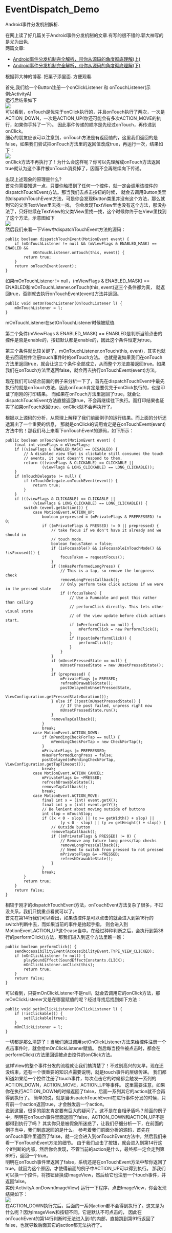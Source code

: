 # EventDispatch_Demo

Android事件分发机制解析.

在网上读了好几篇关于Android事件分发机制的文章.有写的很不错的.郭大神写的是尤为出色.<br>
两篇文章:
 - [Android事件分发机制完全解析，带你从源码的角度彻底理解(上)](http://blog.csdn.net/guolin_blog/article/details/9097463)<br>
 - [Android事件分发机制完全解析，带你从源码的角度彻底理解(下)](http://blog.csdn.net/guolin_blog/article/details/9153747)

根据郭大神的博客. 把栗子添里面. 方便观看.

首先,我们给一个Button注册一个onClickListener  和  onTouchListener(示例:ActivityA)<br>
运行后结果如下<br>
<image src="./image/onClick_onTouch.png"/><br>
可以看到，onTouch是优先于onClick执行的，并且onTouch执行了两次，一次是ACTION_DOWN，一次是ACTION_UP(你还可能会有多次ACTION_MOVE的执行，如果你手抖了一下)。
因此事件传递的顺序是先经过onTouch，再传递到onClick。<br>
细心的朋友应该可以注意到，onTouch方法是有返回值的，这里我们返回的是false，如果我们尝试把onTouch方法里的返回值改成true，再运行一次，结果如下：<br>
<image src="./image/onTouch1.png"/><br>
onClick方法不再执行了！为什么会这样呢？你可以先理解成onTouch方法返回true就认为这个事件被onTouch消费掉了，因而不会再继续向下传递。<br>

出现上述现象的原理是什么?<br>
首先你需要知道一点，只要你触摸到了任何一个控件，就一定会调用该控件的dispatchTouchEvent方法。那当我们去点击按钮的时候，
就会去调用Button类里的dispatchTouchEvent方法，可是你会发现Button类里并没有这个方法，那么就到它的父类TextView里去找一找，
你会发现TextView里也没有这个方法，那没办法了，只好继续在TextView的父类View里找一找，这个时候你终于在View里找到了这个方法，示意图如下<br>
<image src="./image/dispatchTouchEvent.png"/><br>
然后我们来看一下View中dispatchTouchEvent方法的源码：<br>
 
    public boolean dispatchTouchEvent(MotionEvent event) {  
        if (mOnTouchListener != null && (mViewFlags & ENABLED_MASK) == ENABLED &&  
                mOnTouchListener.onTouch(this, event)) {  
            return true;  
        }  
        return onTouchEvent(event);  
    } 

如果mOnTouchListener != null，(mViewFlags & ENABLED_MASK) == ENABLED和mOnTouchListener.onTouch(this, event)这三个条件都为真，
就返回true，否则就去执行onTouchEvent(event)方法并返回。<br>

    public void setOnTouchListener(OnTouchListener l) {  
        mOnTouchListener = l;  
    } 

mOnTouchListener在setOnTouchListener时候被赋值.<br>

第二个条件(mViewFlags & ENABLED_MASK) == ENABLED是判断当前点击的控件是否是enable的，按钮默认都是enable的，因此这个条件恒定为true。<br>

第三个条件就比较关键了，mOnTouchListener.onTouch(this, event)，其实也就是去回调控件注册touch事件时的onTouch方法。
也就是说如果我们在onTouch方法里返回true，就会让这三个条件全部成立，从而整个方法直接返回true。如果我们在onTouch方法里返回false，就会再去执行onTouchEvent(event)方法。<br />

现在我们可以结合前面的例子来分析一下了，首先在dispatchTouchEvent中最先执行的就是onTouch方法，因此onTouch肯定是要优先于onClick执行的，也是印证了刚刚的打印结果。
而如果在onTouch方法里返回了true，就会让dispatchTouchEvent方法直接返回true，不会再继续往下执行。而打印结果也证实了如果onTouch返回true，onClick就不会再执行了。<br>

根据以上源码的分析，从原理上解释了我们前面例子的运行结果。而上面的分析还透漏出了一个重要的信息，
那就是onClick的调用肯定是在onTouchEvent(event)方法中的！那我们马上来看下onTouchEvent的源码，如下所示：<br>

    public boolean onTouchEvent(MotionEvent event) {  
        final int viewFlags = mViewFlags;  
        if ((viewFlags & ENABLED_MASK) == DISABLED) {  
            // A disabled view that is clickable still consumes the touch  
            // events, it just doesn't respond to them.  
            return (((viewFlags & CLICKABLE) == CLICKABLE ||  
                    (viewFlags & LONG_CLICKABLE) == LONG_CLICKABLE));  
        }  
        if (mTouchDelegate != null) {  
            if (mTouchDelegate.onTouchEvent(event)) {  
                return true;  
            }  
        }  
        if (((viewFlags & CLICKABLE) == CLICKABLE ||  
                (viewFlags & LONG_CLICKABLE) == LONG_CLICKABLE)) {  
            switch (event.getAction()) {  
                case MotionEvent.ACTION_UP:  
                    boolean prepressed = (mPrivateFlags & PREPRESSED) != 0;  
                    if ((mPrivateFlags & PRESSED) != 0 || prepressed) {  
                        // take focus if we don't have it already and we should in  
                        // touch mode.  
                        boolean focusTaken = false;  
                        if (isFocusable() && isFocusableInTouchMode() && !isFocused()) {  
                            focusTaken = requestFocus();  
                        }  
                        if (!mHasPerformedLongPress) {  
                            // This is a tap, so remove the longpress check  
                            removeLongPressCallback();  
                            // Only perform take click actions if we were in the pressed state  
                            if (!focusTaken) {  
                                // Use a Runnable and post this rather than calling  
                                // performClick directly. This lets other visual state  
                                // of the view update before click actions start.  
                                if (mPerformClick == null) {  
                                    mPerformClick = new PerformClick();  
                                }  
                                if (!post(mPerformClick)) {  
                                    performClick();  
                                }  
                            }  
                        }  
                        if (mUnsetPressedState == null) {  
                            mUnsetPressedState = new UnsetPressedState();  
                        }  
                        if (prepressed) {  
                            mPrivateFlags |= PRESSED;  
                            refreshDrawableState();  
                            postDelayed(mUnsetPressedState,  
                                    ViewConfiguration.getPressedStateDuration());  
                        } else if (!post(mUnsetPressedState)) {  
                            // If the post failed, unpress right now  
                            mUnsetPressedState.run();  
                        }  
                        removeTapCallback();  
                    }  
                    break;  
                case MotionEvent.ACTION_DOWN:  
                    if (mPendingCheckForTap == null) {  
                        mPendingCheckForTap = new CheckForTap();  
                    }  
                    mPrivateFlags |= PREPRESSED;  
                    mHasPerformedLongPress = false;  
                    postDelayed(mPendingCheckForTap, ViewConfiguration.getTapTimeout());  
                    break;  
                case MotionEvent.ACTION_CANCEL:  
                    mPrivateFlags &= ~PRESSED;  
                    refreshDrawableState();  
                    removeTapCallback();  
                    break;  
                case MotionEvent.ACTION_MOVE:  
                    final int x = (int) event.getX();  
                    final int y = (int) event.getY();  
                    // Be lenient about moving outside of buttons  
                    int slop = mTouchSlop;  
                    if ((x < 0 - slop) || (x >= getWidth() + slop) ||  
                            (y < 0 - slop) || (y >= getHeight() + slop)) {  
                        // Outside button  
                        removeTapCallback();  
                        if ((mPrivateFlags & PRESSED) != 0) {  
                            // Remove any future long press/tap checks  
                            removeLongPressCallback();  
                            // Need to switch from pressed to not pressed  
                            mPrivateFlags &= ~PRESSED;  
                            refreshDrawableState();  
                        }  
                    }  
                    break;  
            }  
            return true;  
        }  
        return false;  
    } 

相较于刚才的dispatchTouchEvent方法，onTouchEvent方法复杂了很多，不过没关系，我们只挑重点看就可以了。<br>
首先在第14行我们可以看出，如果该控件是可以点击的就会进入到第16行的switch判断中去，而如果当前的事件是抬起手指，
则会进入到MotionEvent.ACTION_UP这个case当中。在经过种种判断之后，会执行到第38行的performClick()方法，那我们进入到这个方法里瞧一瞧：<br>

    public boolean performClick() {  
        sendAccessibilityEvent(AccessibilityEvent.TYPE_VIEW_CLICKED);  
        if (mOnClickListener != null) {  
            playSoundEffect(SoundEffectConstants.CLICK);  
            mOnClickListener.onClick(this);  
            return true;  
        }  
        return false;  
    }  

可以看到，只要mOnClickListener不是null，就会去调用它的onClick方法，那mOnClickListener又是在哪里赋值的呢？经过寻找后找到如下方法：<br>

    public void setOnClickListener(OnClickListener l) {  
        if (!isClickable()) {  
            setClickable(true);  
        }  
        mOnClickListener = l;  
    }  
    
一切都是那么清楚了！当我们通过调用setOnClickListener方法来给控件注册一个点击事件时，就会给mOnClickListener赋值。
然后每当控件被点击时，都会在performClick()方法里回调被点击控件的onClick方法。<br />

这样View的整个事件分发的流程就让我们搞清楚了！不过别高兴的太早，现在还没结束，还有一个很重要的知识点需要说明，就是touch事件的层级传递。
我们都知道如果给一个控件注册了touch事件，每次点击它的时候都会触发一系列的ACTION_DOWN，ACTION_MOVE，ACTION_UP等事件。
这里需要注意，如果你在执行ACTION_DOWN的时候返回了false，后面一系列其它的action就不会再得到执行了。
简单的说，就是当dispatchTouchEvent在进行事件分发的时候，只有前一个action返回true，才会触发后一个action。<br>
说到这里，很多的朋友肯定要有巨大的疑问了。这不是在自相矛盾吗？前面的例子中，明明在onTouch事件里面返回了false，ACTION_DOWN和ACTION_UP不是都得到执行了吗？
其实你只是被假象所迷惑了，让我们仔细分析一下，在前面的例子当中，我们到底返回的是什么。
参考着我们前面分析的源码，首先在onTouch事件里返回了false，就一定会进入到onTouchEvent方法中，然后我们来看一下onTouchEvent方法的细节。
由于我们点击了按钮，就会进入到第14行这个if判断的内部，然后你会发现，不管当前的action是什么，最终都一定会走到第89行，返回一个true。<br>
明明在onTouch事件里返回了false，系统还是在onTouchEvent方法中帮你返回了true。就因为这个原因，才使得前面的例子中ACTION_UP可以得到执行。
那我们可以换一个控件，将按钮替换成ImageView，然后给它也注册一个touch事件，并返回false。<br>
实例:ActivityA.onDown(ImageView)
运行一下程序，点击ImageView，你会发现结果如下：<br>
<image src="./image/image.png"/><br>
在ACTION_DOWN执行完后，后面的一系列action都不会得到执行了。这又是为什么呢？因为ImageView和按钮不同，它是默认不可点击的，
因此在onTouchEvent的第14行判断时无法进入到if的内部，直接跳到第91行返回了false，也就导致后面其它的action都无法执行了。<br>












